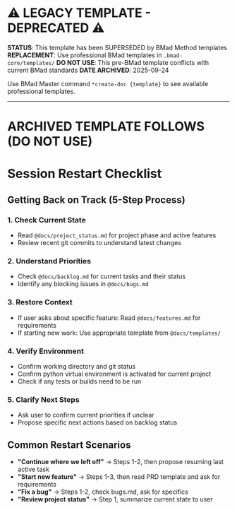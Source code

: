 # ⚠️ LEGACY TEMPLATE - DEPRECATED ⚠️

**STATUS**: This template has been SUPERSEDED by BMad Method templates
**REPLACEMENT**: Use professional BMad templates in `.bmad-core/templates/`
**DO NOT USE**: This pre-BMad template conflicts with current BMad standards
**DATE ARCHIVED**: 2025-09-24

Use BMad Master command `*create-doc {template}` to see available professional templates.

---

# ARCHIVED TEMPLATE FOLLOWS (DO NOT USE)

# Session Restart Checklist

## Getting Back on Track (5-Step Process)

### 1. **Check Current State**
- Read `@docs/project_status.md` for project phase and active features
- Review recent git commits to understand latest changes

### 2. **Understand Priorities** 
- Check `@docs/backlog.md` for current tasks and their status
- Identify any blocking issues in `@docs/bugs.md`

### 3. **Restore Context**
- If user asks about specific feature: Read `@docs/features.md` for requirements
- If starting new work: Use appropriate template from `@docs/templates/`

### 4. **Verify Environment**
- Confirm working directory and git status
- Confirm python virtual environment is activated for current project
- Check if any tests or builds need to be run

### 5. **Clarify Next Steps**
- Ask user to confirm current priorities if unclear
- Propose specific next actions based on backlog status

## Common Restart Scenarios
- **"Continue where we left off"** → Steps 1-2, then propose resuming last active task
- **"Start new feature"** → Steps 1-3, then read PRD template and ask for requirements  
- **"Fix a bug"** → Steps 1-2, check bugs.md, ask for specifics
- **"Review project status"** → Step 1, summarize current state to user